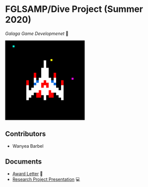 # FGLSAMP/Dive Project (Summer 2020)
*Galaga Game Developmenet* :space_invader: <pre>![](galaga.gif) </pre>
## Contributors 
- Wanyea Barbel




## Documents
- [Award Letter](https://docs.google.com/document/d/14_XhuICh13ZA3KuUArCDTwxsyOBrvA_PUG1-rCDqNr4/edit?usp=sharing) :bookmark_tabs:
- [Research Project Presentation](https://docs.google.com/presentation/d/14JsFn0NE_9N8je1TilBP079HvzHyFC0sil620dfl10k/edit?usp=sharing) :computer:
